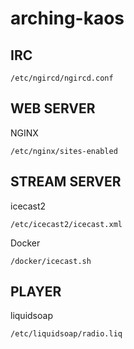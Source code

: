 # arching-kaos

## IRC

`/etc/ngircd/ngircd.conf`

## WEB SERVER

NGINX

`/etc/nginx/sites-enabled`

## STREAM SERVER

icecast2

`/etc/icecast2/icecast.xml`

Docker

`/docker/icecast.sh`


## PLAYER

liquidsoap

`/etc/liquidsoap/radio.liq`


